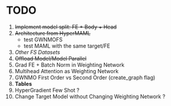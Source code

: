 # TODO
1. ~~Implement model split: FE + Body + Head~~
2. ~~Architecture from HyperMAML~~
    - test GWNMOFS
    - test MAML with the same target/FE
3. *Other FS Datasets*
4. ~~Offload Model/Model Parallel~~
5. Grad FE + Batch Norm in Weighting Network
6. Multihead Attention as Weighting Network
7. GWNMO First Order vs Second Order (create_graph flag)
8. **Tables**
9. HyperGradient Few Shot ?
10. Change Target Model without Changing Weighting Network ?